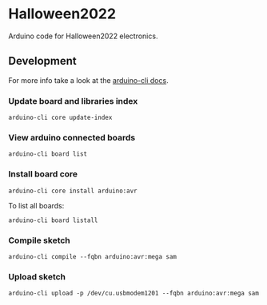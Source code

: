 # Halloween2022

Arduino code for Halloween2022 electronics.

## Development

For more info take a look at the [arduino-cli docs](https://arduino.github.io/arduino-cli/0.21/getting-started/).

### Update board and libraries index

```shell
arduino-cli core update-index
```

### View arduino connected boards

```shell
arduino-cli board list
```

### Install board core

```shell
arduino-cli core install arduino:avr
```

To list all boards:

```shell
arduino-cli board listall
```

### Compile sketch

```shell
arduino-cli compile --fqbn arduino:avr:mega sam
```

### Upload sketch

```shell
arduino-cli upload -p /dev/cu.usbmodem1201 --fqbn arduino:avr:mega sam
```
